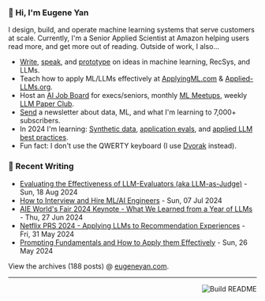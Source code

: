 ### 👋 Hi, I'm Eugene Yan

I design, build, and operate machine learning systems that serve customers at scale. Currently, I'm a Senior Applied Scientist at Amazon helping users read more, and get more out of reading. Outside of work, I also...

- [Write](https://eugeneyan.com/writing/), [speak](https://eugeneyan.com/speaking/), and [prototype](https://eugeneyan.com/prototyping/) on ideas in machine learning, RecSys, and LLMs.
- Teach how to apply ML/LLMs effectively at [ApplyingML.com](https://applyingml.com) & [Applied-LLMs.org](https://applied-llms.org).
- Host an [AI Job Board](https://jobs.applied-llms.org) for execs/seniors, monthly [ML Meetups](https://www.meetup.com/ml-meetups-virtual/), weekly [LLM Paper Club](https://lu.ma/ls).
- [Send](https://eugeneyan.com/subscribe/) a newsletter about data, ML, and what I'm learning to 7,000+ subscribers.
- In 2024 I'm learning: [Synthetic data](https://eugeneyan.com/writing/synthetic/), [application evals](https://eugeneyan.com/writing/evals/), and [applied LLM best practices](https://applied-llms.org).
- Fun fact: I don't use the QWERTY keyboard (I use [Dvorak](https://en.wikipedia.org/wiki/Dvorak_keyboard_layout) instead).

### 📝 Recent Writing

<!-- writing starts -->
* [Evaluating the Effectiveness of LLM-Evaluators (aka LLM-as-Judge)](https://eugeneyan.com//writing/llm-evaluators/) - Sun, 18 Aug 2024
* [How to Interview and Hire ML/AI Engineers](https://eugeneyan.com//writing/how-to-interview/) - Sun, 07 Jul 2024
* [AIE World's Fair 2024 Keynote - What We Learned from a Year of LLMs](https://eugeneyan.com//speaking/aie-2024/) - Thu, 27 Jun 2024
* [Netflix PRS 2024 - Applying LLMs to Recommendation Experiences](https://eugeneyan.com//speaking/netflix-prs/) - Fri, 31 May 2024
* [Prompting Fundamentals and How to Apply them Effectively](https://eugeneyan.com//writing/prompting/) - Sun, 26 May 2024
<!-- writing ends -->

View the archives (<!-- writing_count starts -->188<!-- writing_count ends --> posts) @ [eugeneyan.com](https://eugeneyan.com).

---
<a href="https://github.com/eugeneyan/eugeneyan/actions"><img src="https://github.com/eugeneyan/eugeneyan/workflows/Build%20README/badge.svg?branch=master" align="right" alt="Build README"></a>
